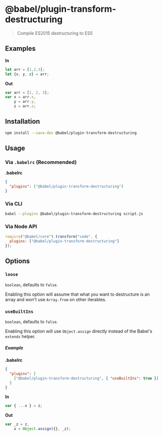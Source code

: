 # @babel/plugin-transform-destructuring

> Compile ES2015 destructuring to ES5

## Examples

**In**

```javascript
let arr = [1,2,3];
let {x, y, z} = arr;
```

**Out**

```javascript
var arr = [1, 2, 3];
var x = arr.x,
    y = arr.y,
    z = arr.z;
```

## Installation

```sh
npm install --save-dev @babel/plugin-transform-destructuring
```

## Usage

### Via `.babelrc` (Recommended)

**.babelrc**

```json
{
  "plugins": ["@babel/plugin-transform-destructuring"]
}
```

### Via CLI

```sh
babel --plugins @babel/plugin-transform-destructuring script.js
```

### Via Node API

```javascript
require("@babel/core").transform("code", {
  plugins: ["@babel/plugin-transform-destructuring"]
});
```

## Options

### `loose`

`boolean`, defaults to `false`.

Enabling this option will assume that what you want to destructure is an array and won't use `Array.from` on other iterables.

### `useBuiltIns`

`boolean`, defaults to `false`.

Enabling this option will use `Object.assign` directly instead of the Babel's `extends` helper. 

##### Example

**.babelrc**

```json
{
  "plugins": [
    ["@babel/plugin-transform-destructuring", { "useBuiltIns": true }]
  ]
}
```

**In**

```js
var { ...x } = z;
```

**Out**

```js
var _z = z,
    x = Object.assign({}, _z);
```

